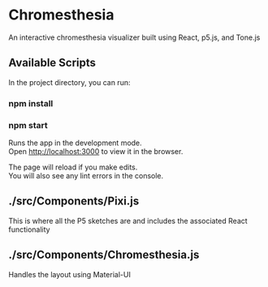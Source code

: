 # Chromesthesia

An interactive chromesthesia visualizer built using React, p5.js, and Tone.js 
## Available Scripts

In the project directory, you can run:

### npm install
### npm start

Runs the app in the development mode.\
Open [http://localhost:3000](http://localhost:3000) to view it in the browser.

The page will reload if you make edits.\
You will also see any lint errors in the console.

## ./src/Components/Pixi.js

This is where all the P5 sketches are and includes the associated React functionality

## ./src/Components/Chromesthesia.js 

Handles the layout using Material-UI